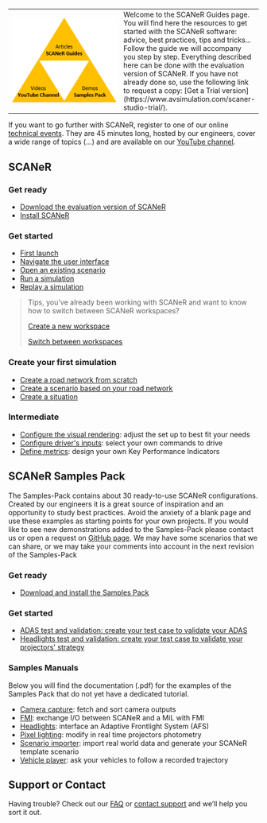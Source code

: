 <table id="welcome">
  <tr>
    <td width="300px">
      <p align="center">
        <img src="./assets/SCANeRGuide_icon_50.png">
      </p>
    </td>
    <td>
      Welcome to the SCANeR Guides page. You will find here the resources to get started with the SCANeR software: advice, best practices, tips and tricks... Follow the guide
      we will accompany you step by step.
      Everything described here can be done with the evaluation version of SCANeR.
      If you have not already done so, use the following link to request a copy: [Get a Trial version](https://www.avsimulation.com/scaner-studio-trial/).
    </td>
  </tr>
</table>

If you want to go further with SCANeR, register to one of our online [technical events](https://www.avsimulation.com/events/). They are 45 minutes long, hosted by our engineers, cover a wide range of topics (...) and are available on our [YouTube channel](https://www.youtube.com/channel/UCYNNe9SaA3LjCFb2qXmhkoA). 

## SCANeR

### Get ready

* [Download the evaluation version of SCANeR](./Pages/HT_Download_Trial_SCANeR/HT_Download_Trial_SCANeR.md)
* [Install SCANeR](./Pages/HT_Install_SCANeR_studio/HT_Install_SCANeR_studio.md)

### Get started

* [First launch](./Pages/HT_FirstLaunch/HT_FirstLaunch.md)
* [Navigate the user interface](./Pages/HT_Navigate/HT_Navigate.md)
* [Open an existing scenario](./Pages/HT_Open_a_scenario/HT_Open_a_scenario.md)
* [Run a simulation](./Pages/HT_Run_a_simulation_good_practices/HT_Run_a_simulation_good_practices.md)
* [Replay a simulation](./Pages/HT_Replay_Simulation/HT_Replay_Simulation.md)

> Tips, you've already been working with SCANeR and want to know how to switch between SCANeR workspaces?
> 
> [Create a new workspace](./Pages/HT_Create_custom_work_environment/HT_Create_A_New_Workspace.md) 
> 
> [Switch between workspaces](./Pages/HT_Change_work_environment/HT_Change_work_environment.md)


### Create your first simulation

* [Create a road network from scratch](./Pages/HT_Create_a_simple_environment_from_scratch/HT_Create_a_simple_environment_from_scratch.md)
* [Create a scenario based on your road network](./Pages/HT_Create_your_first_test_case/HT_Create_your_first_test_case.md)
* [Create a situation](./Pages/HT_Create_a_MICE_script/HT_Create_a_MICE_script.md)

### Intermediate

* [Configure the visual rendering](./Pages/HT_configure_visual/HT_configure_visual.md): adjust the set up to best fit your needs
* [Configure driver's inputs](./Pages/HT_Configure_driver_input/Configure_Driver_Input.md): select your own commands to drive
* [Define metrics](./Pages/HT_Define_and_Record_my_KPI/HOWTO_DefineAndRecordMyKPI.md): design your own Key Performance Indicators

## SCANeR Samples Pack

The Samples-Pack contains about 30 ready-to-use SCANeR configurations. Created by our engineers it is a great source of inspiration and an opportunity to study best practices. Avoid the anxiety of a blank page and use these examples as starting points for your own projects.
If you would like to see new demonstrations added to the Samples-Pack please contact us or open a request on [GitHub page](https://github.com/AVSGuillaume/Samples-Pack/issues). We may have some scenarios that we can share, or we may take your comments into account in the next revision of the Samples-Pack

### Get ready

* [Download and install the Samples Pack](./Pages/HT_InstallSamplesPack/HT_InstallSamplesPack.md)

### Get started

* [ADAS test and validation: create your test case to validate your ADAS](./Pages/HT_ADAS/HT_ADAS_index.md)
* [Headlights test and validation: create your test case to validate your projectors' strategy](./Pages/HT_Evaluate_and_validate_AFS/HT_Evaluate_and_validate_AFS.md)

### Samples Manuals

Below you will find the documentation (.pdf) for the examples of the Samples Pack that do not yet have a dedicated tutorial.

* [Camera capture](./PDF/SCANeRstudio_EVAL_CAMERACAPTURE_Manual.pdf): fetch and sort camera outputs
* [FMI](./PDF/SCANeRstudio_EVAL_FMI_Presentation.pdf): exchange I/O between SCANeR and a MiL with FMI
* [Headlights](./PDF/SCANeRstudio_EVAL_HEADLIGHTS_Tutorial.pdf): interface an Adaptive Frontlight System (AFS)
* [Pixel lighting](./PDF/SCANeRstudio_EVAL_PIXEL_LIGHTING_Manual.pdf): modify in real time projectors photometry
* [Scenario importer](./PDF/SCANeRstudio_EVAL_SCENARIO_IMPORTER_Presentation.pdf): import real world data and generate your SCANeR template scenario
* [Vehicle player](./PDF/SCANeRstudio_EVAL_VEHICLE_PLAYER_Manual.pdf): ask your vehicles to follow a recorded trajectory

## Support or Contact

Having trouble? Check out our [FAQ](http://stockage.scanersimulation.com/Evaluation/2021/SCANeRstudio_Evaluation_FAQ.pdf) or [contact support](support-scaner@avsimulation.fr) and we’ll help you sort it out.
